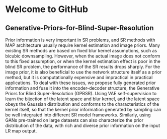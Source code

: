 # Welcome to GitHub
## Generative-Priors-for-Blind-Super-Resolution

Prior information is very important in SR problems, and SR methods with MAP
architecture usually require kernel estimation and image priors. Many existing SR
methods are based on fixed blur kernel assumptions, such as bicubic downsampling.
However, when the actual image does not conform to this fixed assumption, or when
the kernel estimation effect is poor in the blind SR problem, the performance of the
SR results drops sharply. For the image prior, it is also beneficial to use the network
structure itself as a prior method, but it is computationally expensive and impractical
in practical applications. To deal with these issues, we propose fully generated
prior information and fuse it into the encoder-decoder structure, the Generative
Priors for Blind Super-Resolution (GPBSR). Using VAE self-supervision to learn
the bijection of the latent space and blur kernel, and the latent space obeys the
Gaussian distribution and conforms to the characteristics of the kernel itself, so
that the kernel prior information generated by sampling can be well integrated
into different SR model frameworks. Similarly, using GANs pre-trained on large
datasets can also characterize the prior distribution of the data, with rich and diverse
prior information on the input LR map output.
